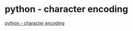 # python - character encoding
[python - character encoding](https://aiwithcloud.com/2022/09/19/python___character_encoding/)